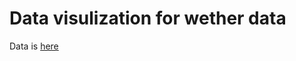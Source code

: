 # Data visulization for wether data

Data is [here](https://canvas.uw.edu/courses/1613239/files/102524793?wrap=1)

